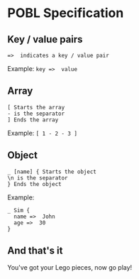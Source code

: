 # POBL Specification

## Key / value pairs

```pobl
=>  indicates a key / value pair
```

Example: `key =>  value`

## Array

```pobl
[ Starts the array
- is the separator
] Ends the array
```

Example: `[ 1 - 2 - 3 ]`

## Object

```pobl
_ [name] { Starts the object
\n is the separator
} Ends the object
```

Example:

```pobl
_ Sim {
  name =>  John
  age =>  30
}
```

## And that's it

You've got your Lego pieces, now go play!
